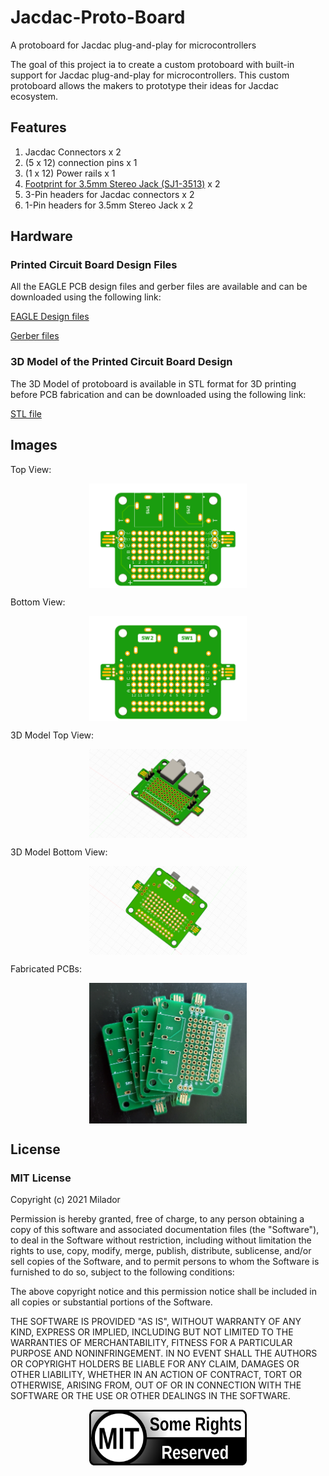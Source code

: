 # Jacdac-Proto-Board
A protoboard for Jacdac plug-and-play for microcontrollers

The goal of this project ia to create a custom protoboard with built-in support for Jacdac plug-and-play for microcontrollers. This custom protoboard allows the makers to prototype their ideas for Jacdac ecosystem.

## Features

  1. Jacdac Connectors x 2
  2. (5 x 12) connection pins x 1
  3. (1 x 12) Power rails x 1
  4. [Footprint for 3.5mm Stereo Jack (SJ1-3513)](https://www.digikey.com/en/products/detail/cui-devices/SJ1-3513/738683) x 2
  5. 3-Pin headers for Jacdac connectors x 2
  6. 1-Pin headers for 3.5mm Stereo Jack x 2

## Hardware

### Printed Circuit Board Design Files

All the EAGLE PCB design files and gerber files are available and can be downloaded using the following link:

<a href="https://...">EAGLE Design files</a>

<a href="https://...">Gerber files</a>

### 3D Model of the Printed Circuit Board Design

The 3D Model of protoboard is available in STL format for 3D printing before PCB fabrication and can be downloaded using the following link:

<a href="https://...">STL file</a>

## Images


Top View:
<p align="center">
<img align="center" src="https://raw.githubusercontent.com/milador/Jacdac-Proto-Board/main/Images/Jacdac_Proto_Board_Top.png" width="50%" height="50%" alt="Jacdac Proto Board Top View"/>
</p>

Bottom View:
<p align="center">
<img align="center" src="https://raw.githubusercontent.com/milador/Jacdac-Proto-Board/main/Images/Jacdac_Proto_Board_Bottom.png" width="50%" height="50%" alt="Jacdac Proto Board Bottom View"/>
</p>

3D Model Top View:
<p align="center">
<img align="center" src="https://raw.githubusercontent.com/milador/Jacdac-Proto-Board/main/Images/Jacdac_Proto_Board_3D_Model_Top.png" width="50%" height="50%" alt="Jacdac Proto Board 3D Model Top View"/>
</p>

3D Model  Bottom View:
<p align="center">
<img align="center" src="https://raw.githubusercontent.com/milador/Jacdac-Proto-Board/main/Images/Jacdac_Proto_Board_3D_Model_Bottom.png" width="50%" height="50%" alt="Jacdac Proto Board 3D Model Bottom View"/>
</p>

Fabricated PCBs:
<p align="center">
<img align="center" src="https://raw.githubusercontent.com/milador/Jacdac-Proto-Board/main/Images/Jacdac_Proto_Board_Fabrication.jpg" width="50%" height="50%" alt="Jacdac Proto Board Fabricated PCBs"/>
</p>


## License 

### MIT License

Copyright (c) 2021 Milador

Permission is hereby granted, free of charge, to any person obtaining a copy of this software and associated documentation files (the "Software"), to deal in the Software without restriction, including without limitation the rights to use, copy, modify, merge, publish, distribute, sublicense, and/or sell copies of the Software, and to permit persons to whom the Software is furnished to do so, subject to the following conditions:

The above copyright notice and this permission notice shall be included in all copies or substantial portions of the Software.

THE SOFTWARE IS PROVIDED "AS IS", WITHOUT WARRANTY OF ANY KIND, EXPRESS OR IMPLIED, INCLUDING BUT NOT LIMITED TO THE WARRANTIES OF MERCHANTABILITY, FITNESS FOR A PARTICULAR PURPOSE AND NONINFRINGEMENT. IN NO EVENT SHALL THE AUTHORS OR COPYRIGHT HOLDERS BE LIABLE FOR ANY CLAIM, DAMAGES OR OTHER LIABILITY, WHETHER IN AN ACTION OF CONTRACT, TORT OR OTHERWISE, ARISING FROM, OUT OF OR IN CONNECTION WITH THE SOFTWARE OR THE USE OR OTHER DEALINGS IN THE SOFTWARE.

<p align="center">
<img align="center" src="https://raw.githubusercontent.com/milador/milador/master/Assets/IMG/mit_license_icon.png" width="50%" height="50%" alt="MIT License"/>
</p>

